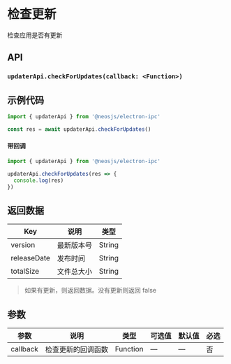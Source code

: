 # 检查更新 <BadgeTip text="异步" type="green"></BadgeTip>

检查应用是否有更新

## API
### `updaterApi.checkForUpdates(callback: <Function>)`
### 


## 示例代码
```js
import { updaterApi } from '@neosjs/electron-ipc'

const res = await updaterApi.checkForUpdates()
```
#### 带回调
```js
import { updaterApi } from '@neosjs/electron-ipc'

updaterApi.checkForUpdates(res => {
  console.log(res)
})
```
## 返回数据
| Key | 说明    | 类型   |
| ---- | ------- | ------ |
| version | 最新版本号 | String |
| releaseDate | 发布时间 | String |
| totalSize | 文件总大小 | String |

> 如果有更新，则返回数据。没有更新则返回 false

## 参数

| 参数 | 说明    | 类型   | 可选值 | 默认值 |必选 |
| ---- | ------- | ------ | ------ | ------ | ------ |
| callback | 检查更新的回调函数 | Function | —      | —      | 否      |
